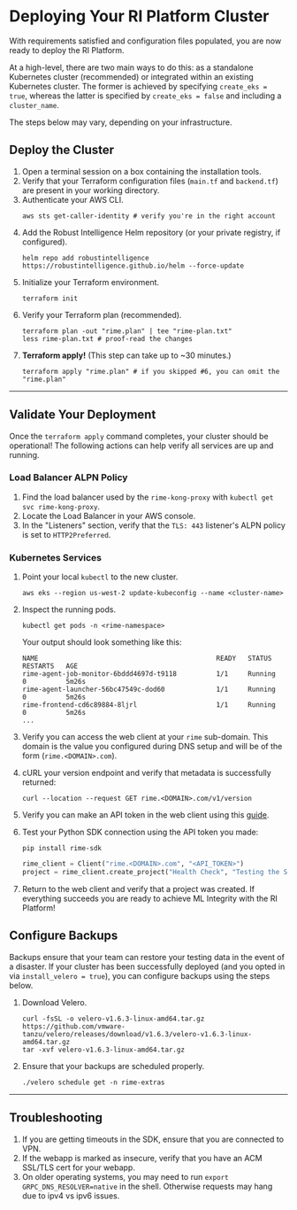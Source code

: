# Deploying Your RI Platform Cluster

With requirements satisfied and configuration files populated, you are now ready to deploy the RI Platform.

At a high-level, there are two main ways to do this: as a standalone Kubernetes cluster (recommended) or integrated within an existing Kubernetes cluster. The former is achieved by specifying `create_eks = true`, whereas the latter is specified by `create_eks = false` and including a `cluster_name`.

The steps below may vary, depending on your infrastructure.

## Deploy the Cluster

1. Open a terminal session on a box containing the installation tools.
2. Verify that your Terraform configuration files (`main.tf` and `backend.tf`) are present in your working directory.
3. Authenticate your AWS CLI.
   ```shell
   aws sts get-caller-identity # verify you're in the right account
   ```
4. Add the Robust Intelligence Helm repository (or your private registry, if configured).
   ```shell
   helm repo add robustintelligence https://robustintelligence.github.io/helm --force-update
   ```
5. Initialize your Terraform environment.
   ```shell
   terraform init
   ```
6. Verify your Terraform plan (recommended).
   ```shell
   terraform plan -out "rime.plan" | tee "rime-plan.txt"
   less rime-plan.txt # proof-read the changes
   ```
7. **Terraform apply!** (This step can take up to ~30 minutes.)
   ```shell
   terraform apply "rime.plan" # if you skipped #6, you can omit the "rime.plan"
   ```

---

## Validate Your Deployment

Once the `terraform apply` command completes, your cluster should be operational! The following actions can help verify all services are up and running.

### Load Balancer ALPN Policy

1. Find the load balancer used by the `rime-kong-proxy` with `kubectl get svc rime-kong-proxy`.
2. Locate the Load Balancer in your AWS console.
3. In the "Listeners" section, verify that the `TLS: 443` listener's ALPN policy is set to `HTTP2Preferred`.

### Kubernetes Services

1. Point your local `kubectl` to the new cluster.
   ```shell
   aws eks --region us-west-2 update-kubeconfig --name <cluster-name>
   ```
2. Inspect the running pods.
   ```shell
   kubectl get pods -n <rime-namespace>
   ```
   Your output should look something like this:
   ```
   NAME                                             READY   STATUS      RESTARTS   AGE
   rime-agent-job-monitor-6bddd4697d-t9118          1/1     Running     0          5m26s
   rime-agent-launcher-56bc47549c-dod60             1/1     Running     0          5m26s
   rime-frontend-cd6c89884-8ljrl                    1/1     Running     0          5m26s
   ...
   ```
2. Verify you can access the web client at your `rime` sub-domain. This domain is the value you configured during DNS setup and will be of the form (`rime.<DOMAIN>.com`).
3. cURL your version endpoint and verify that metadata is successfully returned:
   ```shell
   curl --location --request GET rime.<DOMAIN>.com/v1/version
   ```
4. Verify you can make an API token in the web client using this [guide](/for_admins/how_to_guides/api-authentication.md).
5. Test your Python SDK connection using the API token you made:
   ```shell
   pip install rime-sdk
   ```

   ```python
   rime_client = Client("rime.<DOMAIN>.com", "<API_TOKEN>")
   project = rime_client.create_project("Health Check", "Testing the SDK's upstream connection.")
   ```
5. Return to the web client and verify that a project was created. If everything succeeds you are ready to achieve ML Integrity with the RI Platform!

## Configure Backups

Backups ensure that your team can restore your testing data in the event of a disaster.
If your cluster has been successfully deployed (and you opted in via `install_velero = true`), you can configure backups using the steps below.

1. Download Velero.
   ```shell
   curl -fsSL -o velero-v1.6.3-linux-amd64.tar.gz https://github.com/vmware-tanzu/velero/releases/download/v1.6.3/velero-v1.6.3-linux-amd64.tar.gz
   tar -xvf velero-v1.6.3-linux-amd64.tar.gz
   ```
2. Ensure that your backups are scheduled properly.
   ```shell
   ./velero schedule get -n rime-extras
   ```

---

## Troubleshooting

1. If you are getting timeouts in the SDK, ensure that you are connected to VPN.
2. If the webapp is marked as insecure, verify that you have an ACM SSL/TLS cert for your webapp.
3. On older operating systems, you may need to run `export GRPC_DNS_RESOLVER=native` in the shell. Otherwise requests may hang due to ipv4 vs ipv6 issues.

